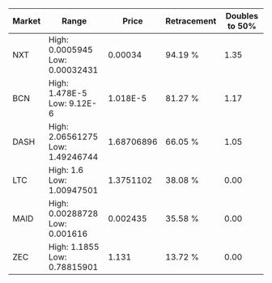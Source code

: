 | Market | Range | Price| Retracement | Doubles to 50% |
| --- | --- | --- | --- | --- |
| NXT | High: 0.0005945<br />Low: 0.00032431 | 0.00034 | 94.19 % | 1.35 |
| BCN | High: 1.478E-5<br />Low: 9.12E-6 | 1.018E-5 | 81.27 % | 1.17 |
| DASH | High: 2.06561275<br />Low: 1.49246744 | 1.68706896 | 66.05 % | 1.05 |
| LTC | High: 1.6<br />Low: 1.00947501 | 1.3751102 | 38.08 % | 0.00 |
| MAID | High: 0.00288728<br />Low: 0.001616 | 0.002435 | 35.58 % | 0.00 |
| ZEC | High: 1.1855<br />Low: 0.78815901 | 1.131 | 13.72 % | 0.00 |

